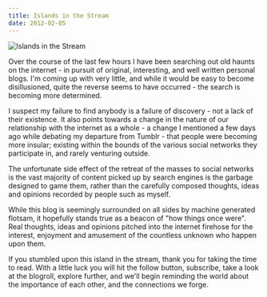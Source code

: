 ```yaml
---
title: Islands in the Stream
date: 2012-02-05
---
```


![Islands in the Stream](https://source.unsplash.com/npxXWgQ33ZQ/1600x900)

Over the course of the last few hours I have been searching out old haunts on the internet - in pursuit of original, interesting, and well written personal blogs. I'm coming up with very little, and while it would be easy to become disillusioned, quite the reverse seems to have occurred - the search is becoming more determined.

I suspect my failure to find anybody is a failure of discovery - not a lack of their existence. It also points towards a change in the nature of our relationship with the internet as a whole - a change I mentioned a few days ago while debating my departure from Tumblr - that people were becoming more insular; existing within the bounds of the various social networks they participate in, and rarely venturing outside.

The unfortunate side effect of the retreat of the masses to social networks is the vast majority of content picked up by search engines is the garbage designed to game them, rather than the carefully composed thoughts, ideas and opinions recorded by people such as myself.

While this blog is seemingly surrounded on all sides by machine generated flotsam, it hopefully stands true as a beacon of "how things once were". Real thoughts, ideas and opinions pitched into the internet firehose for the interest, enjoyment and amusement of the countless unknown who happen upon them.

If you stumbled upon this island in the stream, thank you for taking the time to read. With a little luck you will hit the follow button, subscribe, take a look at the blogroll, explore further, and we'll begin reminding the world about the importance of each other, and the connections we forge.